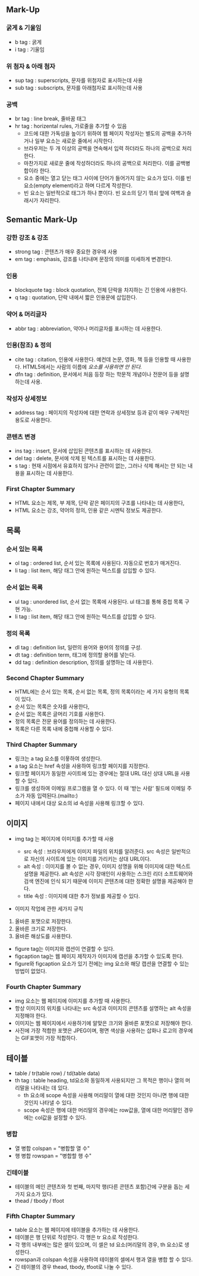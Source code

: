 ## Mark-Up
### 굵게 & 기울임
- b tag : 굵게
- i tag : 기울임

### 위 첨자 & 아래 첨자
- sup tag : superscripts, 문자를 위첨자로 표시하는데 사용
- sub tag : subscripts, 문자를 아래첨자로 표시하는데 사용

### 공백
- br tag : line break, 줄바꿈 태그
- hr tag : horizental rules, 가로줄을 추가할 수 있음
  - 코드에 대한 가독성을 높이기 위하여 웹 페이지 작성자는 별도의 공백을 추가하거나 일부 요소는 새로운 줄에서 시작한다.
  - 브라우저는 두 개 이상의 공백을 연속해서 입력 하더라도 하나의 공백으로 처리한다.
  - 마찬가지로 새로운 줄에 작성하더라도 하나의 공백으로 처리한다. 이를 공백병합이라 한다.
  - 요소 중에는 열고 닫는 태그 사이에 단어가 들어가지 않는 요소가 있다. 이를 빈 요소(empty element)라고 하며 다르게 작성한다.
  - 빈 요소는 일반적으로 태그가 하나 뿐이다. 빈 요소의 닫기 꺾쇠 앞에 여백과 슬래시가 자리한다.

## Semantic Mark-Up

### 강한 강조 & 강조
- strong tag : 콘텐츠가 매우 중요한 경우에 사용
- em tag : emphasis, 강조를 나타내며 문장의 의미를 미세하게 변경한다.

### 인용
- blockquote tag : block quotation, 전체 단락을 차지하는 긴 인용에 사용한다.
- q tag : quotation, 단락 내에서 짧은 인용문에 삽입한다.

### 약어 & 머리글자
- abbr tag : abbreviation, 약어나 머리글자를 표시하는 데 사용한다.

### 인용(참조) & 정의
- cite tag : citation, 인용에 사용한다. 예컨데 논문, 영화, 책 등을 인용할 때 사용한다.
  HTML5에서는 사람의 이름에 <cite> 요소를 사용하면 안 된다.
- dfn tag : definition, 문서에서 처음 등장 하는 학문적 개념이나 전문어 등을 설명하는데 사용.

### 작성자 상세정보
- address tag : 페이지의 작성자에 대한 연락과 상세정보 등과 같이 매우 구체적인 용도로 사용한다.

### 콘텐츠 변경
- ins tag : insert, 문서에 삽입된 콘텐츠를 표시하는 데 사용한다.
- del tag : delete, 문서에 삭제 된 텍스트를 표시하는 데 사용한다.
- s tag : 현재 시점에서 유효하지 않거나 관련이 없는, 그러나 삭제 해서는 안 되는 내용을 표시하는 데 사용한다.

### First Chapter Summary
- HTML 요소는 제목, 부 제목, 단락 같은 페이지의 구조를 나타내는 데 사용한다,
- HTML 요소는 강조, 약어의 정의, 인용 같은 시멘틱 정보도 제공한다.

## 목록
### 순서 있는 목록
- ol tag : ordered list, 순서 있는 목록에 사용된다. 자동으로 번호가 매겨진다.
- li tag : list item, 해당 태그 안에 원하는 텍스트를 삽입할 수 있다.

### 순서 없는 목록
- ul tag : unordered list, 순서 없는 목록에 사용된다. ul 태그를 통해 중첩 목록 구현 가능.
- li tag : list item, 해당 태그 안에 원하는 텍스트를 삽입할 수 있다.

### 정의 목록
- dl tag : definition list, 일련의 용어와 용어의 정의를 구성.
- dt tag : definition term, 태그에 정의할 용어를 넣는다.
- dd tag : definition description, 정의를 설명하는 데 사용한다.

### Second Chapter Summary
- HTML에는 순서 있는 목록, 순서 없는 목록, 정의 목록이라는 세 가지 유형의 목록이 있다.
- 순서 있는 목록은 숫자를 사용한다,
- 순서 없는 목록은 글머리 기호를 사용한다.
- 정의 목록은 전문 용어를 정의하는 데 사용한다.
- 목록은 다른 목록 내에 중첩해 사용할 수 있다.

### Third Chapter Summary
- 링크는 a tag 요소를 이욯하여 생성한다.
- a tag 요소는 href 속성을 사용하여 링크할 페이지를 지정한다.
- 링크할 페이지가 동일한 사이트에 있는 경우에는 절대 URL 대신 상대 URL을 사용할 수 있다.
- 링크를 생성하여 이메일 프로그램을 열 수 있다. 이 때 '받는 사람' 필드에 이메일 주소가 자동 입력된다.(mailto:)
- 페이지 내에서 대상 요소의 id 속성을 사용해 링크할 수 있다.

## 이미지
- img tag 는 페이지에 이미지를 추가할 때 사용
  - src 속성 : 브라우저에게 이미지 파일의 위치를 알려준다. src 속성은 일반적으로 자신의 사이트에 있는 이미지를 가리키는 상대 URL이다.
  - alt 속성 : 이미지를 볼 수 없는 경우, 이미지 성명을 위해 이미지에 대한 텍스트 설명을 제공한다.
  alt 속성은 시각 장애인이 사용하는 스크린 리더 소프트웨어와 검색 엔진에 인식 되기 때문에 이미지 콘텐츠에 대한 정확한 설명을 제공해야 한다.
  - title 속성 : 이미지에 대한 추가 정보를 제공할 수 있다.

- 이미지 작업에 관한 세가지 규칙
1. 올바른 포맷으로 저장한다.
2. 올바른 크기로 저장한다.
3. 올바른 해상도를 사용한다.

- figure tag는 이미지와 캡션이 연결할 수 있다.
- figcaption tag는 웹 페이지 제작자가 이미지에 캡션을 추가할 수 있도록 한다.
- figure와 figcaption 요소가 있기 전에는 img 요소와 해당 캡션을 연결할 수 있는 방법이 없었다.

### Fourth Chapter Summary
- img 요소는 웹 페이지에 이미지를 추가할 때 사용한다.
- 항상 이미지의 위치를 나타내는 src 속성과 이미지의 콘텐츠를 설명하는 alt 속성을 지정해야 한다.
- 이미지는 웹 페이지에서 사용하기에 알맞은 크기와 올바른 포맷으로 저장해야 한다.
- 사진에 가장 적합한 포맷은 JPEG이며, 평면 색상을 사용하는 삽화나 로고의 경우에는 GIF포맷이 가장 적합하다.

## 테이블
- table / tr(table row) / td(table data)
- th tag : table heading, td요소와 동일하게 사용되지만 그 목적은 행이나 열의 머리말을 나타내는 데 있다.
  - th 요소에 scope 속성을 사용해 머리말이 열에 대한 것인지 아니면 행에 대한 것인지 나타낼 수 있다.
  - scope 속성은 행에 대한 머리말의 경우에는 row값을, 열에 대한 머리말인 경우에는 col값을 설정할 수 있다.

### 병합
- 열 병합 colspan = "병합할 열 수"
- 행 병합 rowspan = "병합할 행 수"  

### 긴테이블
- 테이블의 메인 콘텐츠와 첫 번째, 마지막 행(다른 콘텐츠 포함)간에 구분을 돕는 세가지 요소가 있다.
- thead / tbody / tfoot

### Fifth Chapter Summary
- table 요소는 웹 페이지에 테이블을 추가하는 데 사용한다.
- 테이블은 행 단위로 작성한다. 각 행은 tr 요소로 작성한다.
- 각 행의 내부에는 많은 셀이 있으며, 이 셀은 td 요소(머리말의 경우, th 요소)로 생성한다.
- rowspan과 colspan 속성을 사용하여 테이블의 셀에서 행과 열을 병합 할 수 있다.
- 긴 테이블의 경우 thead, tbody, tfoot로 나눌 수 있다.
   
